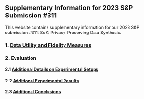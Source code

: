 ## Supplementary Information for 2023 S&P Submission #311

This website contains supplementary information for our 2023 S&P submission #311: SoK: Privacy-Preserving Data Synthesis.

### 1. [Data Utility and Fidelity Measures](./data_utility_and_fidelity.md)


### 2. Evaluation

#### 2.1 [Additional Details on Experimental Setups](./evaluation_setups)

#### 2.2 [Additional Experimental Results](./evaluation_results.md)

#### 2.3 [Additional Conclusions](./evaluation_conclusions.md)

